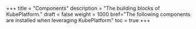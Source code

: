 +++
title = "Components"
description = "The building blocks of KubePlatform."
draft = false
weight = 1000
bref="The following components are installed when leveraging KubePlatform"
toc = true
+++

